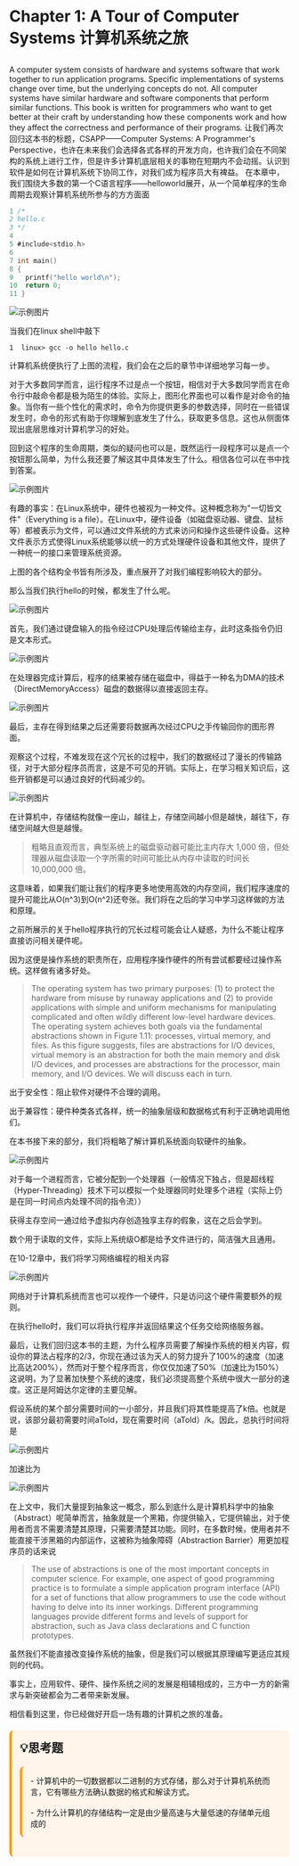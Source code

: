 # Chapter 1: A Tour of Computer Systems 计算机系统之旅

##

A computer system consists of hardware and systems software that work together to run application programs. Specific implementations of systems change over time, but the underlying concepts do not. All computer systems have similar hardware and software components that perform similar functions. This book is written for programmers who want to get better at their craft by understanding how these components work and how they affect the correctness and performance of their programs.
让我们再次回归这本书的标题，CSAPP——Computer Systems: A Programmer's Perspective，也许在未来我们会选择各式各样的开发方向，也许我们会在不同架构的系统上进行工作，但是许多计算机底层相关的事物在短期内不会动摇。认识到软件是如何在计算机系统下协同工作，对我们成为程序员大有裨益。
在本章中，我们围绕大多数的第一个C语言程序——helloworld展开，从一个简单程序的生命周期去观察计算机系统所参与的方方面面

```c
1 /*
2 hello.c
3 */
4
5 #include<stdio.h>
6
7 int main()
8 {
9   printf("hello world\n");
10  return 0;
11 }
```

![示例图片](../static/static1\image.png)


当我们在linux shell中敲下

```shell
1  linux> gcc -o hello hello.c
```

计算机系统便执行了上图的流程，我们会在之后的章节中详细地学习每一步。

对于大多数同学而言，运行程序不过是点一个按钮，相信对于大多数同学而言在命令行中敲命令都是极为陌生的体验。实际上，图形化界面也可以看作是对命令的抽象。当你有一些个性化的需求时，命令为你提供更多的参数选择，同时在一些错误发生时，命令的形式有助于你理解到底发生了什么，获取更多信息。这也从侧面体现出底层思维对计算机学习的好处。

回到这个程序的生命周期，类似的疑问也可以是，既然运行一段程序可以是点一个按钮那么简单，为什么我还要了解这其中具体发生了什么。相信各位可以在书中找到答案。

![示例图片](../static/static1\image1.png)

有趣的事实：在Linux系统中，硬件也被视为一种文件。这种概念称为"一切皆文件"（Everything is a file）。在Linux中，硬件设备（如磁盘驱动器、键盘、鼠标等）都被表示为文件，可以通过文件系统的方式来访问和操作这些硬件设备。这种文件表示方式使得Linux系统能够以统一的方式处理硬件设备和其他文件，提供了一种统一的接口来管理系统资源。

上图的各个结构全书皆有所涉及，重点展开了对我们编程影响较大的部分。

那么当我们执行hello的时候，都发生了什么呢。

![示例图片](../static/static1\image2.png)

首先，我们通过键盘输入的指令经过CPU处理后传输给主存，此时这条指令仍旧是文本形式。

![示例图片](../static/static1\image3.png)

在处理器完成计算后，程序的结果被存储在磁盘中，得益于一种名为DMA的技术（DirectMemoryAccess）磁盘的数据得以直接返回主存。

![示例图片](../static/static1\image4.png)

最后，主存在得到结果之后还需要将数据再次经过CPU之手传输回你的图形界面。

观察这个过程，不难发现在这个冗长的过程中，我们的数据经过了漫长的传输路径，对于大部分程序员而言，这是不可见的开销。实际上，在学习相关知识后，这些开销都是可以通过良好的代码减少的。

![示例图片](../static/static1\image5.png)

在计算机中，存储结构就像一座山，越往上，存储空间越小但是越快，越往下，存储空间越大但是越慢。

> 粗略且直观而言，典型系统上的磁盘驱动器可能比主内存大 1,000 倍，但处理器从磁盘读取一个字所需的时间可能比从内存中读取的时间长 10,000,000 倍。

这意味着，如果我们能让我们的程序更多地使用高效的内存空间，我们程序速度的提升可能比从O(n^3)到O(n^2)还夸张。我们将在之后的学习中学习这样做的方法和原理。

之前所展示的关于hello程序执行的冗长过程可能会让人疑惑，为什么不能让程序直接访问相关硬件呢。

因为这便是操作系统的职责所在，应用程序操作硬件的所有尝试都要经过操作系统。这样做有诸多好处。

> The operating system has two primary purposes: (1) to protect the hardware from misuse by runaway applications and (2) to provide applications with simple and uniform mechanisms for manipulating complicated and often wildly different low-level hardware devices. The operating system achieves both goals via the fundamental abstractions shown in Figure 1.11: processes, virtual memory, and files. As this figure suggests, files are abstractions for I/O devices, virtual memory is an abstraction for both the main memory and disk I/O devices, and processes are abstractions for the processor, main memory, and I/O devices. We will discuss each in turn.

出于安全性：阻止软件对硬件不合理的调用。

出于兼容性：硬件种类各式各样，统一的抽象层级和数据格式有利于正确地调用他们。

在本书接下来的部分，我们将粗略了解计算机系统面向软硬件的抽象。

![示例图片](../static/static1\image6.png)

对于每一个进程而言，它被分配到一个处理器（一般情况下独占，但是超线程（Hyper-Threading）技术下可以模拟一个处理器同时处理多个进程（实际上仍是在同一时间点内处理不同的指令流））

获得主存空间一通过给予虚拟内存创造独享主存的假象，这在之后会学到。

数个用于读取的文件，实际上系统级O都是给予文件进行的，简洁强大且通用。

在10-12章中，我们将学习网络编程的相关内容

![示例图片](../static/static1\image7.png)

网络对于计算机系统而言也可以视作一个硬件，只是访问这个硬件需要额外的规则。

在执行hello时，我们可以将执行程序并返回结果这个任务交给网络服务器。

最后，让我们回归这本书的主题，为什么程序员需要了解操作系统的相关内容，假设你的算法占程序的2/3，你现在通过该为天人的努力提升了100%的速度（加速比高达200%），然而对于整个程序而言，你仅仅加速了50%（加速比为150%）这说明，为了显著加快整个系统的速度，我们必须提高整个系统中很大一部分的速度。这正是阿姆达尔定律的主要见解。

假设系统的某个部分需要时间的一小部分，并且我们将其性能提高了k倍。也就是说，该部分最初需要时间aTold，现在需要时间（aTold）/k。因此，总执行时间将是

![示例图片](../static/static1\image8.png)

加速比为

![示例图片](../static/static1\image9.png)

在上文中，我们大量提到抽象这一概念，那么到底什么是计算机科学中的抽象（Abstract）呢简单而言，抽象就是一个黑箱，你提供输入，它提供输出，对于使用者而言不需要清楚其原理，只需要清楚其功能。同时，在多数时候，使用者并不能直接干涉黑箱的内部运作，这被称为抽象障碍（Abstraction Barrier）用更加程序员的话来说

> The use of abstractions is one of the most important concepts in computer science. For example, one aspect of good programming practice is to formulate a simple application program interface (API) for a set of functions that allow programmers to use the code without having to delve into its inner workings. Different programming languages provide different forms and levels of support for abstraction, such as Java class declarations and C function prototypes.

虽然我们不能直接改变操作系统的抽象，但是我们可以根据其原理编写更适应其规则的代码。

事实上，应用软件、硬件、操作系统之间的发展是相辅相成的，三方中一方的新需求与新突破都会为二者带来新发展。

相信看到这里，你已经做好开启一场有趣的计算机之旅的准备。

<div style="background-color: #fff5eb; padding: 15px; border-radius: 8px; margin: 20px 0; border-left: 4px solid #ff9800;">
  <h2 style="margin-top: 0;  display: flex; align-items: center;">
    💡思考题</h2><div style="background-color: #fff5eb; padding: 15px; border-radius: 8px; margin: 20px 0; border-left: 4px solid #ff9800;">
- 计算机中的一切数据都以二进制的方式存储，那么对于计算机系统而言，它有哪些方法确认数据的格式和解读方式。<br><br>
- 为什么计算机的存储结构一定是由少量高速与大量低速的存储单元组成的
</div>
</div>
